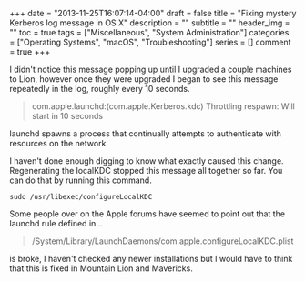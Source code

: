 +++
date = "2013-11-25T16:07:14-04:00"
draft = false
title = "Fixing mystery Kerberos log message in OS X"
description = ""
subtitle = ""
header_img = ""
toc = true
tags = ["Miscellaneous", "System Administration"]
categories = ["Operating Systems", "macOS", "Troubleshooting"]
series = []
comment = true
+++

I didn't notice this message popping up until I upgraded a couple machines to Lion, however once they were upgraded I began to see this message repeatedly in the log, roughly every 10 seconds.

>com.apple.launchd:(com.apple.Kerberos.kdc) Throttling respawn: Will start in 10 seconds

launchd spawns a process that continually attempts to authenticate with resources on the network.

I haven't done enough digging to know what exactly caused this change. Regenerating the localKDC stopped this message all together so far. You can do that by running this command.


`sudo /usr/libexec/configureLocalKDC`


Some people over on the Apple forums have seemed to point out that the launchd rule defined in...

>/System/Library/LaunchDaemons/com.apple.configureLocalKDC.plist

is broke, I haven't checked any newer installations but I would have to think that this is fixed in Mountain Lion and Mavericks.

